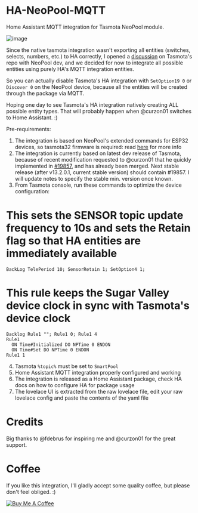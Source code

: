 # HA-NeoPool-MQTT
Home Assistant MQTT integration for Tasmota NeoPool module.

![image](https://github.com/alexdelprete/HA-NeoPool-MQTT/assets/7027842/3f39dd99-d962-4720-b96f-f7ee4da78a83)

Since the native tasmota integration wasn't exporting all entities (switches, selects, numbers, etc.) to HA correctly, I opened a [discussion](https://github.com/arendst/Tasmota/discussions/19811) on Tasmota's repo with NeoPool dev, and we decided for now to integrate all possible entities using purely HA's MQTT integration entities.

So you can actually disable Tasmota's HA integration with `SetOption19 0` or `Discover 0` on the NeoPool device, because all the entities will be created through the package via MQTT.

Hoping one day to see Tasmota's HA integration natively creating ALL possible entity types. That will probably happen when @curzon01 switches to Home Assistant. :)

Pre-requirements:

1. The integration is based on NeoPool's extended commands for ESP32 devices, so tasmota32 firmware is required: read [here](https://tasmota.github.io/docs/NeoPool/#esp32-adding-user-defined-neopool-commands-to-tasmota) for more info
2. The integration is currently based on latest dev release of Tasmota, because of recent modification requested to @curzon01 that he quickly implemented in [#19857](https://github.com/arendst/Tasmota/pull/19857), and has already been merged. Next stable release (after v13.2.0.1, current stable version) should contain #19857. I will update notes to specify the stable min. version once known.
3. From Tasmota console, run these commands to optimize the device configuration:

# This sets the SENSOR topic update frequency to 10s and sets the Retain flag so that HA entities are immediately available
```
BackLog TelePeriod 10; SensorRetain 1; SetOption4 1;
```
# This rule keeps the Sugar Valley device clock in sync with Tasmota's device clock
```
Backlog Rule1 ""; Rule1 0; Rule1 4
Rule1
  ON Time#Initialized DO NPTime 0 ENDON
  ON Time#Set DO NPTime 0 ENDON
Rule1 1
```
4. Tasmota `%topic%` must be set to `SmartPool`
5. Home Assistant MQTT integration properly configured and working
6. The integration is released as a Home Assistant package, check HA docs on how to configure HA for package usage
7. The lovelace UI is extracted from the raw lovelace file, edit your raw lovelace config and paste the contents of the yaml file

# Credits
Big thanks to @fdebrus for inspiring me and @curzon01 for the great support.

# Coffee

If you like this integration, I'll gladly accept some quality coffee, but please don't feel obliged. :)

<a href="https://www.buymeacoffee.com/alexdelprete" target="_blank"><img src="https://www.buymeacoffee.com/assets/img/custom_images/black_img.png" alt="Buy Me A Coffee" style="height: auto !important;width: auto !important;" ></a><br>
